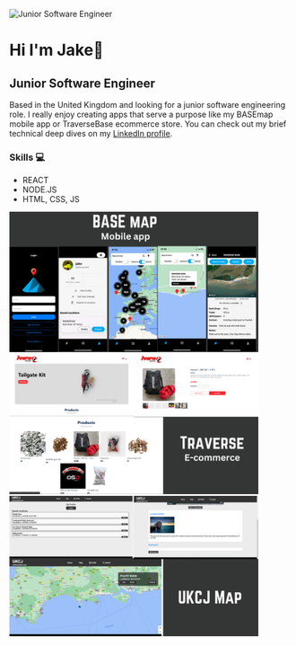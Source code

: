 ![Junior Software Engineer](https://media.licdn.com/dms/image/D4E16AQHuyY2y0eOXSA/profile-displaybackgroundimage-shrink_350_1400/0/1706447561978?e=1712793600&v=beta&t=5JcZRiMOfyDHrJLyNLLTFzFFZZb5sp_6yFe5gtvbjok)

# Hi I'm Jake👋
## Junior Software Engineer
Based in the United Kingdom and looking for a junior software engineering role. I really enjoy creating apps that serve a purpose like my BASEmap mobile app or TraverseBase ecommerce store. You can check out my brief technical deep dives on my [LinkedIn profile](https://linkedin.com/in/jake-orton/).

### Skills 💻
* REACT
* NODE.JS
* HTML, CSS, JS

[<img src="https://github.com/Jxkeorton/jxkeorton/blob/main/Base%20app.png?raw=true" alt='base map app' height='250' />](https://apps.apple.com/us/app/base-map/id6470670905) [<img src="https://github.com/Jxkeorton/jxkeorton/blob/main/store.png?raw=true" alt='base map app' height='250' />](https://www.traversebase.co.uk/) [<img src="https://github.com/Jxkeorton/jxkeorton/blob/main/UKCJ%20Map.png?raw=true" alt='base map app' height='250' />](https://ukcj-map.com/)


